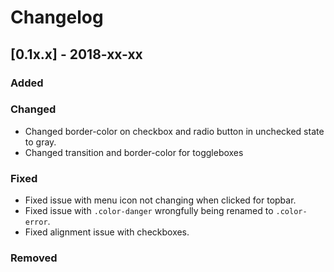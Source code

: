# Changelog

## [0.1x.x] - 2018-xx-xx

### Added

### Changed

- Changed border-color on checkbox and radio button in unchecked state to gray.
- Changed transition and border-color for toggleboxes

### Fixed

- Fixed issue with menu icon not changing when clicked for topbar.
- Fixed issue with `.color-danger` wrongfully being renamed to `.color-error`.
- Fixed alignment issue with checkboxes.

### Removed

